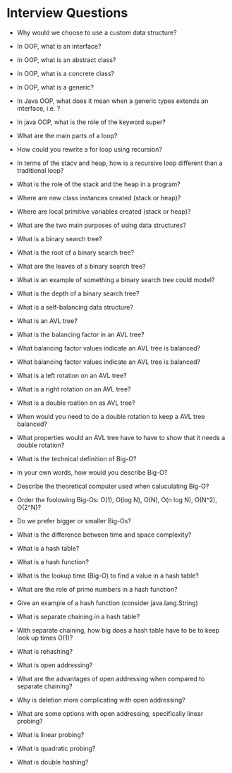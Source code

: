 # Interview Questions

- Why would we choose to use a custom data structure?

- In OOP, what is an interface?

- In OOP, what is an abstract class?

- In OOP, what is a concrete class?

- In OOP, what is a generic?

- In Java OOP, what does it mean when a generic types extends an interface, i.e. <T extends Comparable>?

- In java OOP, what is the role of the keyword super?

- What are the main parts of a loop?

- How could you rewrite a for loop using recursion?

- In terms of the stacv and heap, how is a recursive loop different than a traditional loop?

- What is the role of the stack and the heap in a program?

- Where are new class instances created (stack or heap)?

- Where are local primitive variables created (stack or heap)?

- What are the two main purposes of using data structures?

- What is a binary search tree?

- What is the root of a binary search tree?

- What are the leaves of a binary search tree?

- What is an example of something a binary search tree could model?

- What is the depth of a binary search tree?

- What is a self-balancing data structure?

- What is an AVL tree?

- What is the balancing factor in an AVL  tree?

- What balancing factor values indicate an AVL tree is balanced?

- What balancing factor values indicate an AVL tree is balanced?

- What is a left rotation on an AVL tree?

- What is a right rotation on an AVL tree?

- What is a double roation on as AVL tree?

- When would you need to do a double rotation to keep a AVL tree balanced?

- What properties would an AVL tree have to have to show that it needs a double rotation? 

- What is the technical definition of Big-O?

- In your own words, how would you describe Big-O?

- Describe the theoretical computer used when caluculating Big-O?

- Order the foolowing Big-Os: O(1), O(log N), O(N), O(n log N), O(N^2), O(2^N)?

- Do we prefer bigger or smaller Big-Os?

- What is the difference between time and space complexity?

- What is a hash table?

- What is a hash function?

- What is the lookup time (Big-O) to find a value in a hash table?

- What are the role of prime numbers in a hash function?

- Give an example of a hash function (consider java.lang.String)

- What is separate chaining in a hash table?

- With separate chaining, how big does a hash table have to be to keep look up times O(1)?

- What is rehashing?

- What is open addressing?

- What are the advantages of open addressing when compared to separate chaining?

- Why is deletion more complicating with open addressing?

- What are some options with open addressing, specifically linear probing?

- What is linear probing?

- What is quadratic probing?

- What is double hashing?
